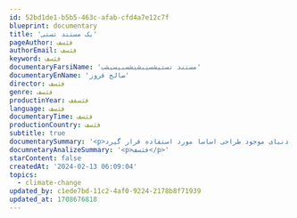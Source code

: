 ```yaml
---
id: 52bd1de1-b5b5-463c-afab-cfd4a7e12c7f
blueprint: documentary
title: 'یک مستند تستی'
pageAuthor: فثسف
authorEmail: فثسف
keyword: فثسف
documentaryFarsiName: 'مستند تستیشسیبشبشسبیسیشب'
documentaryEnName: 'صالح فروز'
director: فثسف
genre: فثسف
productinYear: فثسفف
language: فثسف
documentaryTime: فثسف
productionCountry: فثسف
subtitle: true
documentarySummary: '<p>لورم ایپسوم متن ساختگی با تولید سادگی نامفهوم از صنعت چاپ، و با استفاده از طراحان گرافیک است، چاپگرها و متون بلکه روزنامه و مجله در ستون و سطرآنچنان که لازم است، و برای شرایط فعلی تکنولوژی مورد نیاز، و کاربردهای متنوع با هدف بهبود ابزارهای کاربردی می باشد، کتابهای زیادی در شصت و سه درصد گذشته حال و آینده، شناخت فراوان جامعه و متخصصان را می طلبد، تا با نرم افزارها شناخت بیشتری را برای طراحان رایانه ای علی الخصوص طراحان خلاقی، و فرهنگ پیشرو در زبان فارسی ایجاد کرد، در این صورت می توان امید داشت که تمام و دشواری موجود در ارائه راهکارها، و شرایط سخت تایپ به پایان رسد و زمان مورد نیاز شامل حروفچینی دستاوردهای اصلی، و جوابگوی سوالات پیوسته اهل دنیای موجود طراحی اساسا مورد استفاده قرار گیرد.</p>'
documnetaryAnalizeSummary: '<p>فثسف</p>'
starContent: false
createdAt: '2024-02-13 06:09:04'
topics:
  - climate-change
updated_by: c1ede7bd-11c2-4af0-9224-2178b8f71939
updated_at: 1708676818
---
```

